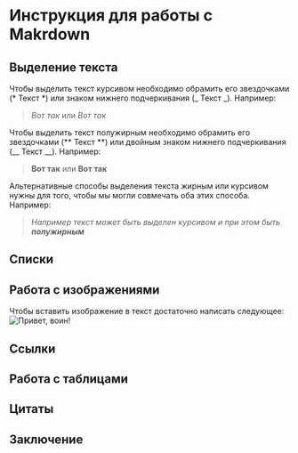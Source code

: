 # Инструкция для работы с Makrdown

## Выделение текста

Чтобы выделить текст курсивом необходимо обрамить его звездочками (* Текст *) или знаком нижнего подчеркивания (_ Текст _). Например: 
>*Вот так* или _Вот так_

Чтобы выделить текст полужирным необходимо обрамить его звездочками (** Текст **) или двойным знаком нижнего подчеркивания (__ Текст __). Например: 
>**Вот так** или __Вот так__

Альтернативные способы выделения текста жирным или курсивом нужны для того, чтобы мы могли совмечать оба этих способа. Например: 
>_Например текст может быть выделен курсивом и при этом быть **полужирным**_

## Списки

## Работа с изображениями

Чтобы вставить изображение в текст достаточно написать следующее:
![Привет, воин!](123.jpg)

## Ссылки

## Работа с таблицами

## Цитаты

## Заключение